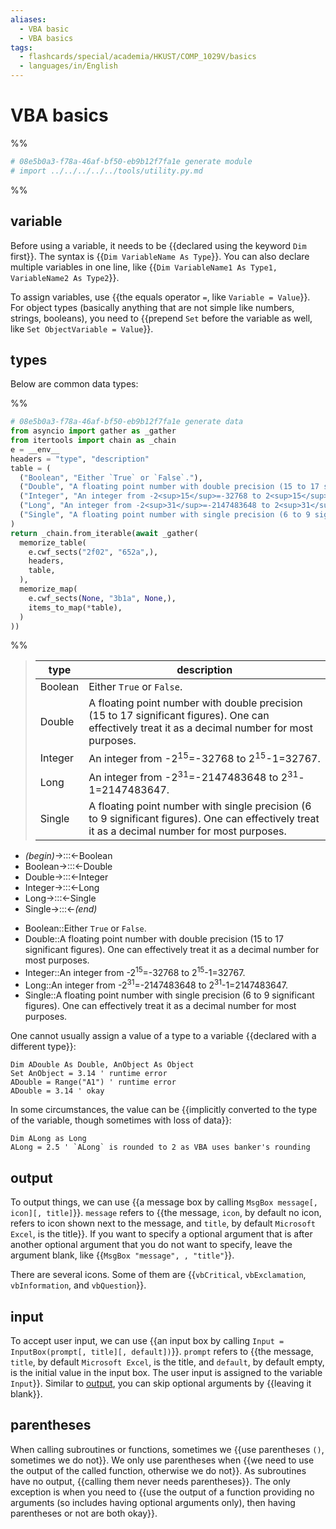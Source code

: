 ```yaml
---
aliases:
  - VBA basic
  - VBA basics
tags:
  - flashcards/special/academia/HKUST/COMP_1029V/basics
  - languages/in/English
---
```


# VBA basics

%%

```Python
# 08e5b0a3-f78a-46af-bf50-eb9b12f7fa1e generate module
# import ../../../../../tools/utility.py.md
```

%%

## variable

Before using a variable, it needs to be {{declared using the keyword `Dim` first}}. The syntax is {{`Dim VariableName As Type`}}. You can also declare multiple variables in one line, like {{`Dim VariableName1 As Type1, VariableName2 As Type2`}}. <!--SR:!2024-02-21,16,290!2024-02-19,14,290!2024-02-18,13,290-->

To assign variables, use {{the equals operator `=`, like `Variable = Value`}}. For object types (basically anything that are not simple like numbers, strings, booleans), you need to {{prepend `Set` before the variable as well, like `Set ObjectVariable = Value`}}. <!--SR:!2024-02-22,17,290!2024-02-18,13,290-->

## types

Below are common data types:

%%

```Python
# 08e5b0a3-f78a-46af-bf50-eb9b12f7fa1e generate data
from asyncio import gather as _gather
from itertools import chain as _chain
e = __env__
headers = "type", "description"
table = (
  ("Boolean", "Either `True` or `False`."),
  ("Double", "A floating point number with double precision (15 to 17 significant figures). One can effectively treat it as a decimal number for most purposes.",),
  ("Integer", "An integer from -2<sup>15</sup>=-32768 to 2<sup>15</sup>-1=32767.",),
  ("Long", "An integer from -2<sup>31</sup>=-2147483648 to 2<sup>31</sup>-1=2147483647.",),
  ("Single", "A floating point number with single precision (6 to 9 significant figures). One can effectively treat it as a decimal number for most purposes.",),
)
return _chain.from_iterable(await _gather(
  memorize_table(
    e.cwf_sects("2f02", "652a",),
    headers,
    table,
  ),
  memorize_map(
    e.cwf_sects(None, "3b1a", None,),
    items_to_map(*table),
  )
))
```

%%

<!--08e5b0a3-f78a-46af-bf50-eb9b12f7fa1e generate section="2f02"--><!-- The following content is generated at 2024-01-31T22:17:45.635102+08:00. Any edits will be overridden! -->

> | type | description |
> |-|-|
> | Boolean | Either `True` or `False`. |
> | Double | A floating point number with double precision (15 to 17 significant figures). One can effectively treat it as a decimal number for most purposes. |
> | Integer | An integer from -2<sup>15</sup>=-32768 to 2<sup>15</sup>-1=32767. |
> | Long | An integer from -2<sup>31</sup>=-2147483648 to 2<sup>31</sup>-1=2147483647. |
> | Single | A floating point number with single precision (6 to 9 significant figures). One can effectively treat it as a decimal number for most purposes. |

<!--/08e5b0a3-f78a-46af-bf50-eb9b12f7fa1e-->

<!--08e5b0a3-f78a-46af-bf50-eb9b12f7fa1e generate section="652a"--><!-- The following content is generated at 2024-01-31T22:17:45.602573+08:00. Any edits will be overridden! -->

- _(begin)_→:::←Boolean <!--SR:!2024-02-23,18,305!2024-02-19,14,290-->
- Boolean→:::←Double <!--SR:!2024-02-20,15,290!2024-02-22,17,290-->
- Double→:::←Integer <!--SR:!2024-02-22,17,290!2024-02-20,15,290-->
- Integer→:::←Long <!--SR:!2024-02-19,14,290!2024-02-23,18,305-->
- Long→:::←Single <!--SR:!2024-02-23,18,305!2024-02-23,18,305-->
- Single→:::←_(end)_ <!--SR:!2024-02-20,15,290!2024-02-22,17,290-->

<!--/08e5b0a3-f78a-46af-bf50-eb9b12f7fa1e-->

<!--08e5b0a3-f78a-46af-bf50-eb9b12f7fa1e generate section="3b1a"--><!-- The following content is generated at 2024-01-31T22:17:45.587449+08:00. Any edits will be overridden! -->

- Boolean::Either `True` or `False`. <!--SR:!2024-02-21,16,290-->
- Double::A floating point number with double precision (15 to 17 significant figures). One can effectively treat it as a decimal number for most purposes. <!--SR:!2024-02-19,14,290-->
- Integer::An integer from -2<sup>15</sup>=-32768 to 2<sup>15</sup>-1=32767. <!--SR:!2024-02-23,18,305-->
- Long::An integer from -2<sup>31</sup>=-2147483648 to 2<sup>31</sup>-1=2147483647. <!--SR:!2024-02-21,16,290-->
- Single::A floating point number with single precision (6 to 9 significant figures). One can effectively treat it as a decimal number for most purposes. <!--SR:!2024-02-22,17,290-->

<!--/08e5b0a3-f78a-46af-bf50-eb9b12f7fa1e-->

One cannot usually assign a value of a type to a variable {{declared with a different type}}: <!--SR:!2024-02-20,15,290-->

```VB
Dim ADouble As Double, AnObject As Object
Set AnObject = 3.14 ' runtime error
ADouble = Range("A1") ' runtime error
ADouble = 3.14 ' okay
```

In some circumstances, the value can be {{implicitly converted to the type of the variable, though sometimes with loss of data}}: <!--SR:!2024-02-23,18,305-->

```VB
Dim ALong as Long
ALong = 2.5 ' `ALong` is rounded to 2 as VBA uses banker's rounding
```

## output

To output things, we can use {{a message box by calling `MsgBox message[, icon][, title]`}}. `message` refers to {{the message, `icon`, by default no icon, refers to icon shown next to the message, and `title`, by default `Microsoft Excel`, is the title}}. If you want to specify a optional argument that is after another optional argument that you do not want to specify, leave the argument blank, like {{`MsgBox "message", , "title"`}}. <!--SR:!2024-02-23,18,305!2024-02-16,11,285!2024-02-21,16,290-->

There are several icons. Some of them are {{`vbCritical`, `vbExclamation`, `vbInformation`, and `vbQuestion`}}. <!--SR:!2024-02-13,8,265-->

## input

To accept user input, we can use {{an input box by calling `Input = InputBox(prompt[, title][, default])`}}. `prompt` refers to {{the message, `title`, by default `Microsoft Excel`, is the title, and `default`, by default empty, is the initial value in the input box. The user input is assigned to the variable `Input`}}. Similar to [output](#output), you can skip optional arguments by {{leaving it blank}}. <!--SR:!2024-02-14,7,270!2024-02-23,18,305!2024-02-18,13,290-->

## parentheses

When calling subroutines or functions, sometimes we {{use parentheses `()`, sometimes we do not}}. We only use parentheses when {{we need to use the output of the called function, otherwise we do not}}. As subroutines have no output, {{calling them never needs parentheses}}. The only exception is when you need to {{use the output of a function providing no arguments (so includes having optional arguments only), then having parentheses or not are both okay}}. <!--SR:!2024-02-19,14,290!2024-02-18,13,290!2024-02-18,13,290!2024-02-23,18,305-->
